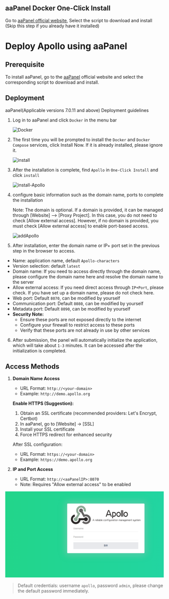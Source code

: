 ##  aaPanel Docker One-Click Install

  Go to [aaPanel official website](https://www.aapanel.com/new/download.html), Select the script to download and install
  (Skip this step if you already have it installed)

# Deploy Apollo using aaPanel

## Prerequisite

To install aaPanel, go to the [aaPanel](https://www.aapanel.com/new/download.html#install) official website and select the corresponding script to download and install.

## Deployment

aaPanel(Applicable versions 7.0.11 and above) Deployment guidelines

1. Log in to aaPanel and click `Docker` in the menu bar

   ![Docker](en/images/deployment/btpanel/install.png)

2. The first time you will be prompted to install the `Docker` and `Docker Compose` services, click Install Now. If it is already installed, please ignore it.

   ![install](en/images/deployment/btpanel/install2.png)

3. After the installation is complete, find `Apollo` in `One-Click Install` and click `install`  

   ![install-Apollo](en/images/deployment/btpanel/install-Apollo.png)

4. configure basic information such as the domain name, ports to complete the installation

   Note:
   The domain is optional. If a domain is provided, it can be managed through [Website] --> [Proxy Project]. In this case, you do not need to check [Allow external access]. However, if no domain is provided, you must check [Allow external access] to enable port-based access.

   ![addApollo](en/images/deployment/btpanel/addApollo.png)

5. After installation, enter the domain name or IP+ port set in the previous step in the browser to access.
- Name: application name, default `Apollo-characters`
- Version selection: default `latest`
- Domain name: If you need to access directly through the domain name, please configure the domain name here and resolve the domain name to the server
- Allow external access: If you need direct access through `IP+Port`, please check. If you have set up a domain name, please do not check here.
- Web port: Default `8070`, can be modified by yourself
- Communication port: Default `8080`, can be modified by yourself
- Metadata port: Default `8090`, can be modified by yourself
- **Security Note:**
  - Ensure these ports are not exposed directly to the internet
  - Configure your firewall to restrict access to these ports
  - Verify that these ports are not already in use by other services

6. After submission, the panel will automatically initialize the application, which will take about `1-3` minutes. It can be accessed after the initialization is completed.


## Access Methods

1. **Domain Name Access**
   - URL Format: `http://<your-domain>`
   - Example: `http://demo.apollo.org`

   **Enable HTTPS (Suggestion):**
   1. Obtain an SSL certificate (recommended providers: Let's Encrypt, Certbot)
   2. In aaPanel, go to [Website] -> [SSL]
   3. Install your SSL certificate
   4. Force HTTPS redirect for enhanced security

   After SSL configuration:
   - URL Format: `https://<your-domain>`
   - Example: `https://demo.apollo.org`

2. **IP and Port Access**
   - URL Format: `http://<aaPanelIP>:8070`
   - Note: Requires "Allow external access" to be enabled

![console](/docs/en/images/deployment/btpanel/console.png)

> Default credentials: username `apollo`, password `admin`, please change the default password immediately.

